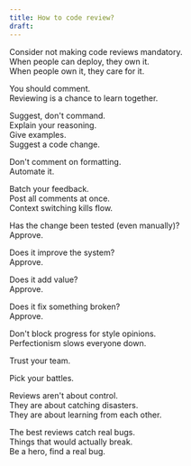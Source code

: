 ```yaml
---
title: How to code review?
draft:
---
```

Consider not making code reviews mandatory.  
When people can deploy, they own it.  
When people own it, they care for it.

You should comment.  
Reviewing is a chance to learn together.  

Suggest, don't command.  
Explain your reasoning.  
Give examples.  
Suggest a code change.  

Don't comment on formatting.  
Automate it.  

Batch your feedback.  
Post all comments at once.  
Context switching kills flow.  

Has the change been tested (even manually)?  
Approve.  

Does it improve the system?  
Approve.  

Does it add value?  
Approve.  

Does it fix something broken?  
Approve.  

Don't block progress for style opinions.  
Perfectionism slows everyone down.  

Trust your team.  

Pick your battles.  

Reviews aren't about control.  
They are about catching disasters.  
They are about learning from each other.  

The best reviews catch real bugs.  
Things that would actually break.  
Be a hero, find a real bug.  
